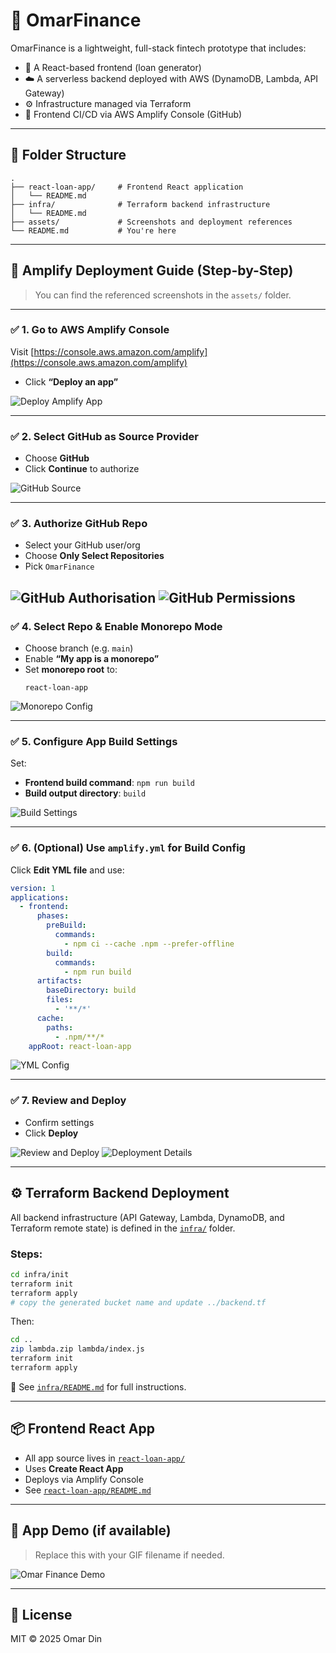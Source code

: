 # 💸 OmarFinance

OmarFinance is a lightweight, full-stack fintech prototype that includes:

- 🎨 A React-based frontend (loan generator)
- ☁️ A serverless backend deployed with AWS (DynamoDB, Lambda, API Gateway)
- ⚙️ Infrastructure managed via Terraform
- 🚀 Frontend CI/CD via AWS Amplify Console (GitHub)

---

## 📁 Folder Structure

```
.
├── react-loan-app/     # Frontend React application
│   └── README.md
├── infra/              # Terraform backend infrastructure
│   └── README.md
├── assets/             # Screenshots and deployment references
└── README.md           # You're here
```

---

## 🚀 Amplify Deployment Guide (Step-by-Step)

> You can find the referenced screenshots in the `assets/` folder.

---

### ✅ 1. Go to AWS Amplify Console

Visit [https://console.aws.amazon.com/amplify](https://console.aws.amazon.com/amplify)

- Click **“Deploy an app”**

![Deploy Amplify App](./assets/amplify/amplify-1.png)

---

### ✅ 2. Select GitHub as Source Provider

- Choose **GitHub**
- Click **Continue** to authorize

![GitHub Source](./assets/amplify/amplify-2.png)

---

### ✅ 3. Authorize GitHub Repo

- Select your GitHub user/org
- Choose **Only Select Repositories**
- Pick `OmarFinance`

![GitHub Authorisation](./assets/amplify/amplify-3.png)
![GitHub Permissions](./assets/amplify/amplify-4.png)
---

### ✅ 4. Select Repo & Enable Monorepo Mode

- Choose branch (e.g. `main`)
- Enable **“My app is a monorepo”**
- Set **monorepo root** to:
  ```
  react-loan-app
  ```

![Monorepo Config](./assets/amplify/amplify-5.png)

---

### ✅ 5. Configure App Build Settings

Set:

- **Frontend build command**: `npm run build`
- **Build output directory**: `build`

![Build Settings](./assets/amplify/amplify-6.png)

---

### ✅ 6. (Optional) Use `amplify.yml` for Build Config

Click **Edit YML file** and use:

```yaml
version: 1
applications:
  - frontend:
      phases:
        preBuild:
          commands:
            - npm ci --cache .npm --prefer-offline
        build:
          commands:
            - npm run build
      artifacts:
        baseDirectory: build
        files:
          - '**/*'
      cache:
        paths:
          - .npm/**/*
    appRoot: react-loan-app
```

![YML Config](./assets/amplify/amplify-7.png)

---

### ✅ 7. Review and Deploy

- Confirm settings
- Click **Deploy**

![Review and Deploy](./assets/amplify/amplify-8.png)
![Deployment Details](./assets/amplify/amplify-9.png)

---

## ⚙️ Terraform Backend Deployment

All backend infrastructure (API Gateway, Lambda, DynamoDB, and Terraform remote state) is defined in the [`infra/`](./infra/) folder.

### Steps:

```bash
cd infra/init
terraform init
terraform apply
# copy the generated bucket name and update ../backend.tf
```

Then:

```bash
cd ..
zip lambda.zip lambda/index.js
terraform init
terraform apply
```

📖 See [`infra/README.md`](./infra/README.md) for full instructions.

---

## 📦 Frontend React App

- All app source lives in [`react-loan-app/`](./react-loan-app)
- Uses **Create React App**
- Deploys via Amplify Console
- See [`react-loan-app/README.md`](./react-loan-app/README.md)

---

## 📸 App Demo (if available)

> Replace this with your GIF filename if needed.

![Omar Finance Demo](./assets/react-app.gif)

---

## 📄 License

MIT © 2025 Omar Din
